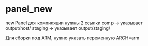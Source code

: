 # panel_new
new Panel
для компиляции нужны 2 ссылки 
comp -> указывает output/host/
staging -> указывает output/staging/

Для сборки под ARM, нужно указать переменную ARCH=arm

